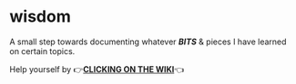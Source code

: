 # wisdom

A small step towards documenting whatever **_BITS_** & pieces I have learned on certain topics.

Help yourself by :point_right:[**CLICKING ON THE WIKI**](https://anant-pathak.github.io):point_left:

